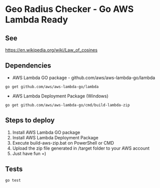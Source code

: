 # Geo Radius Checker - Go AWS Lambda Ready

## See
      

https://en.wikipedia.org/wiki/Law_of_cosines

## Dependencies

* AWS Lambda GO package - github.com/aws/aws-lambda-go/lambda

`go get github.com/aws/aws-lambda-go/lambda`

* AWS Lambda Deployment Package (Windows)

`go get github.com/aws/aws-lambda-go/cmd/build-lambda-zip`

## Steps to deploy

1. Install AWS Lambda GO package 
2. Install AWS Lambda Deployment Package 
3. Execute build-aws-zip.bat on PowerShell or CMD
4. Upload the zip file generated in /target folder to your AWS account
5. Just have fun =)

## Tests

`go test`
